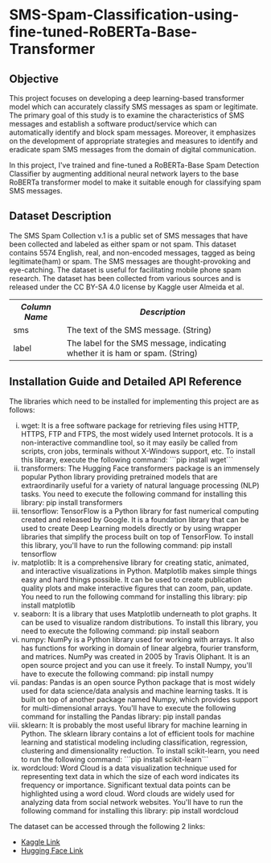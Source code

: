 # SMS-Spam-Classification-using-fine-tuned-RoBERTa-Base-Transformer

## Objective

This project focuses on developing a deep learning-based transformer model which can accurately classify SMS messages as spam or legitimate. The primary goal of this study is to examine the characteristics of SMS messages and establish a software product/service which can automatically identify and block spam messages. Moreover, it emphasizes on the development of appropriate strategies and measures to identify and eradicate spam SMS messages from the domain of digital communication.

In this project, I've trained and fine-tuned a RoBERTa-Base Spam Detection Classifier by augmenting additional neural network layers to the base RoBERTa transformer model to make it suitable enough for classifying spam SMS messages. 

## Dataset Description

The SMS Spam Collection v.1 is a public set of SMS messages that have been collected and labeled as either spam or not spam. This dataset contains 5574 English, real, and non-encoded messages, tagged as being legitimate(ham) or spam. The SMS messages are thought-provoking and eye-catching. The dataset is useful for facilitating mobile phone spam research. The dataset has been collected from various sources and is released under the CC BY-SA 4.0 license by Kaggle user Almeida et al.

<table>
  <tr>
    <th><b><em><strong>Column Name</strong></em></b></th>
    <th><b><em><strong>Description</strong></em></b></th>
  </tr>
  <tr>
    <td>sms</td>
    <td>The text of the SMS message. (String)</td>
  </tr>
  <tr>
    <td>label</td>
    <td>The label for the SMS message, indicating whether it is ham or spam. (String)</td>
  </tr>
</table>

## Installation Guide and Detailed API Reference

The libraries which need to be installed for implementing this project are as follows:

<ol type='i'>
  <li>wget: It is a free software package for retrieving files using HTTP, HTTPS, FTP and FTPS, the most widely used Internet protocols. It is a non-interactive commandline tool, so it may easily be called from scripts, cron jobs, terminals without X-Windows support, etc. To install this library, execute the following command:
  	```pip install wget```
  </li>
  <li>transformers: The Hugging Face transformers package is an immensely popular Python library providing pretrained models that are extraordinarily useful for a variety of natural language processing (NLP) tasks. You need to execute the following command for installing this library:
  pip install transformers</li>
  <li>tensorflow: TensorFlow is a Python library for fast numerical computing created and released by Google. It is a foundation library that can be used to create Deep Learning models directly or by using wrapper libraries that simplify the process built on top of TensorFlow. To install this library, you'll have to run the following command:
  pip install tensorflow</li>
  <li>matplotlib: It is a comprehensive library for creating static, animated, and interactive visualizations in Python. Matplotlib makes simple things easy and hard things possible. It can be used to create publication quality plots and make interactive figures that can zoom, pan, update. You need to run the following command for installing this library:
  pip install matplotlib</li>
  <li>seaborn: It is a library that uses Matplotlib underneath to plot graphs. It can be used to visualize random distributions. To install this library, you need to execute the following command:
  pip install seaborn</li>
  <li>numpy: NumPy is a Python library used for working with arrays. It also has functions for working in domain of linear algebra, fourier transform, and matrices. NumPy was created in 2005 by Travis Oliphant. It is an open source project and you can use it freely. To install Numpy, you'll have to execute the following command: 
  pip install numpy</li>
  <li>pandas: Pandas is an open source Python package that is most widely used for data science/data analysis and machine learning tasks. It is built on top of another package named Numpy, which provides support for multi-dimensional arrays. You'll have to execute the following command for installing the Pandas library:
  pip install pandas</li>
  <li>sklearn: It is probably the most useful library for machine learning in Python. The sklearn library contains a lot of efficient tools for machine learning and statistical modeling including classification, regression, clustering and dimensionality reduction. 
  To install scikit-learn, you need to run the following command:
     ```pip install scikit-learn``` </li>
  <li>wordcloud: Word Cloud is a data visualization technique used for representing text data in which the size of each word indicates its frequency or importance. Significant textual data points can be highlighted using a word cloud. Word clouds are widely used for analyzing data from social network websites. You'll have to run the following command for installing this library:
  pip install wordcloud</li>
</ol>

The dataset can be accessed through the following 2 links:

<ul>
  <li><a href="https://www.kaggle.com/datasets/thedevastator/sms-spam-collection-a-more-diverse-dataset">Kaggle Link</a></li>
  <li><a href="https://huggingface.co/datasets/sms_spam">Hugging Face Link</a></li>
</ul>


 
  
